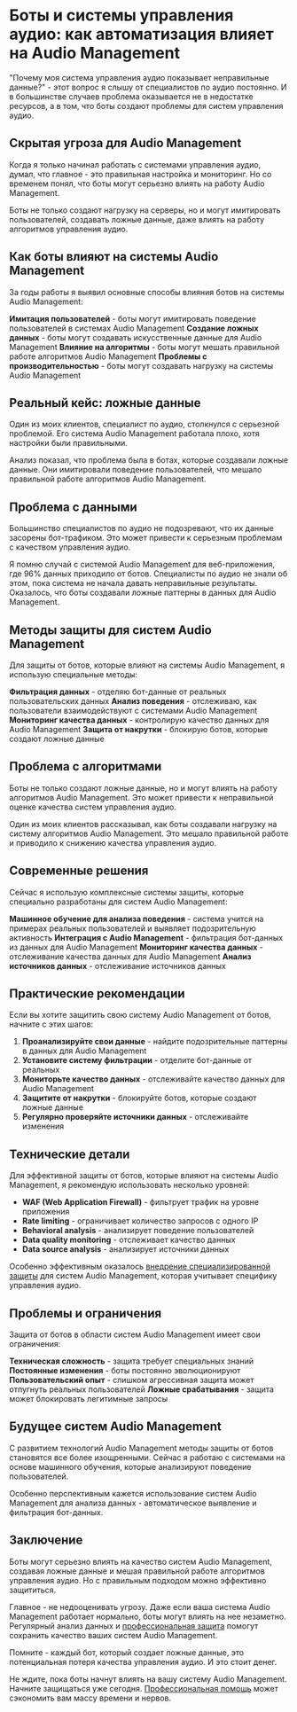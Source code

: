 # Боты и системы управления аудио: как автоматизация влияет на Audio Management

"Почему моя система управления аудио показывает неправильные данные?" - этот вопрос я слышу от специалистов по аудио постоянно. И в большинстве случаев проблема оказывается не в недостатке ресурсов, а в том, что боты создают проблемы для систем управления аудио.

## Скрытая угроза для Audio Management

Когда я только начинал работать с системами управления аудио, думал, что главное - это правильная настройка и мониторинг. Но со временем понял, что боты могут серьезно влиять на работу Audio Management.

Боты не только создают нагрузку на серверы, но и могут имитировать пользователей, создавать ложные данные, даже влиять на работу алгоритмов управления аудио.

## Как боты влияют на системы Audio Management

За годы работы я выявил основные способы влияния ботов на системы Audio Management:

**Имитация пользователей** - боты могут имитировать поведение пользователей в системах Audio Management
**Создание ложных данных** - боты могут создавать искусственные данные для Audio Management
**Влияние на алгоритмы** - боты могут мешать правильной работе алгоритмов Audio Management
**Проблемы с производительностью** - боты могут создавать нагрузку на системы Audio Management

## Реальный кейс: ложные данные

Один из моих клиентов, специалист по аудио, столкнулся с серьезной проблемой. Его система Audio Management работала плохо, хотя настройки были правильными.

Анализ показал, что проблема была в ботах, которые создавали ложные данные. Они имитировали поведение пользователей, что мешало правильной работе алгоритмов Audio Management.

## Проблема с данными

Большинство специалистов по аудио не подозревают, что их данные засорены бот-трафиком. Это может привести к серьезным проблемам с качеством управления аудио.

Я помню случай с системой Audio Management для веб-приложения, где 96% данных приходило от ботов. Специалисты по аудио не знали об этом, пока система не начала давать неправильные результаты. Оказалось, что боты создавали ложные паттерны в данных для Audio Management.

## Методы защиты для систем Audio Management

Для защиты от ботов, которые влияют на системы Audio Management, я использую специальные методы:

**Фильтрация данных** - отделяю бот-данные от реальных пользовательских данных
**Анализ поведения** - отслеживаю, как пользователи взаимодействуют с системами Audio Management
**Мониторинг качества данных** - контролирую качество данных для Audio Management
**Защита от накрутки** - блокирую ботов, которые создают ложные данные

## Проблема с алгоритмами

Боты не только создают ложные данные, но и могут влиять на работу алгоритмов Audio Management. Это может привести к неправильной оценке качества систем управления аудио.

Один из моих клиентов рассказывал, как боты создавали нагрузку на систему алгоритмов Audio Management. Это мешало правильной работе и приводило к снижению качества управления аудио.

## Современные решения

Сейчас я использую комплексные системы защиты, которые специально разработаны для систем Audio Management:

**Машинное обучение для анализа поведения** - система учится на примерах реальных пользователей и выявляет подозрительную активность
**Интеграция с Audio Management** - фильтрация бот-данных из данных для Audio Management
**Мониторинг качества данных** - отслеживание качества данных для Audio Management
**Анализ источников данных** - отслеживание источников данных

## Практические рекомендации

Если вы хотите защитить свою систему Audio Management от ботов, начните с этих шагов:

1. **Проанализируйте свои данные** - найдите подозрительные паттерны в данных для Audio Management
2. **Установите систему фильтрации** - отделите бот-данные от реальных
3. **Мониторьте качество данных** - отслеживайте качество данных для Audio Management
4. **Защитите от накрутки** - блокируйте ботов, которые создают ложные данные
5. **Регулярно проверяйте источники данных** - отслеживайте изменения

## Технические детали

Для эффективной защиты от ботов, которые влияют на системы Audio Management, я рекомендую использовать несколько уровней:

- **WAF (Web Application Firewall)** - фильтрует трафик на уровне приложения
- **Rate limiting** - ограничивает количество запросов с одного IP
- **Behavioral analysis** - анализирует поведение пользователей
- **Data quality monitoring** - отслеживает качество данных
- **Data source analysis** - анализирует источники данных

Особенно эффективным оказалось [внедрение специализированной защиты](https://progaem.com/ustanovka-antibота-usluga-po-zashhite-ot-botов-vashih-sajtов-na-различных-cms-системах.html) для систем Audio Management, которая учитывает специфику управления аудио.

## Проблемы и ограничения

Защита от ботов в области систем Audio Management имеет свои ограничения:

**Техническая сложность** - защита требует специальных знаний
**Постоянные изменения** - боты постоянно эволюционируют
**Пользовательский опыт** - слишком агрессивная защита может отпугнуть реальных пользователей
**Ложные срабатывания** - защита может блокировать легитимные запросы

## Будущее систем Audio Management

С развитием технологий Audio Management методы защиты от ботов становятся все более изощренными. Сейчас я работаю с системами на основе машинного обучения, которые анализируют поведение пользователей.

Особенно перспективным кажется использование систем Audio Management для анализа данных - автоматическое выявление и фильтрация бот-данных.

## Заключение

Боты могут серьезно влиять на качество систем Audio Management, создавая ложные данные и мешая правильной работе алгоритмов управления аудио. Но с правильным подходом можно эффективно защититься.

Главное - не недооценивать угрозу. Даже если ваша система Audio Management работает нормально, боты могут влиять на нее незаметно. Регулярный анализ данных и [профессиональная защита](https://progaem.com/ustanovka-antibота-usluga-po-zashhite-ot-botов-vashih-sajtов-na-различных-cms-системах.html) помогут сохранить качество ваших систем Audio Management.

Помните - каждый бот, который создает ложные данные, это потенциальная потеря качества управления аудио. И это стоит денег.

Не ждите, пока боты начнут влиять на вашу систему Audio Management. Начните защищаться уже сегодня. [Профессиональная помощь](https://progaem.com/ustanovka-antibота-usluga-po-zashhite-ot-botов-vashih-sajtов-na-различных-cms-системах.html) может сэкономить вам массу времени и нервов.
